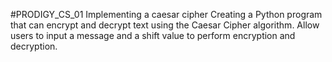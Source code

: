 #PRODIGY_CS_01
Implementing a caesar cipher 
Creating a Python program that can encrypt and decrypt text using the Caesar Cipher algorithm. Allow users to input a message and a shift value to perform encryption and decryption.
